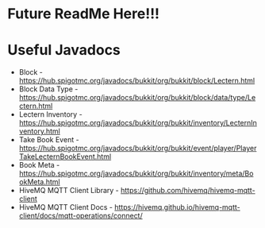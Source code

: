 # Future ReadMe Here!!!

# Useful Javadocs
* Block - https://hub.spigotmc.org/javadocs/bukkit/org/bukkit/block/Lectern.html
* Block Data Type - https://hub.spigotmc.org/javadocs/bukkit/org/bukkit/block/data/type/Lectern.html
* Lectern Inventory - https://hub.spigotmc.org/javadocs/bukkit/org/bukkit/inventory/LecternInventory.html
* Take Book Event - https://hub.spigotmc.org/javadocs/bukkit/org/bukkit/event/player/PlayerTakeLecternBookEvent.html
* Book Meta - https://hub.spigotmc.org/javadocs/bukkit/org/bukkit/inventory/meta/BookMeta.html
* HiveMQ MQTT Client Library - https://github.com/hivemq/hivemq-mqtt-client
* HiveMQ MQTT Client Docs - https://hivemq.github.io/hivemq-mqtt-client/docs/mqtt-operations/connect/